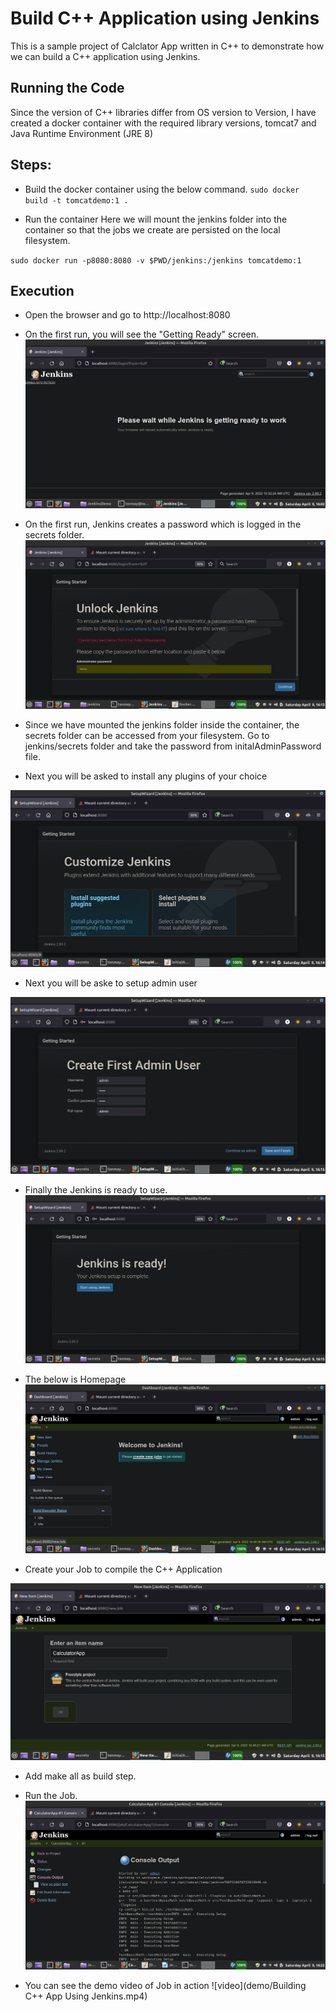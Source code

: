 # Build C++ Application using Jenkins

This is a sample project of Calclator App written in C++ to demonstrate how we can build a C++ application using Jenkins.


## Running the Code
Since the version of C++ libraries differ from OS version to Version, I have created a docker container with the required library versions, tomcat7 and Java Runtime Environment (JRE 8)


## Steps:

* Build the docker container using the below command.
`sudo docker build -t tomcatdemo:1 .`

* Run the container
Here we will mount the jenkins folder into the container so that the jobs we create are persisted on the local filesystem.

`sudo docker run -p8080:8080 -v $PWD/jenkins:/jenkins tomcatdemo:1 `

## Execution

* Open the browser and go to 
http://localhost:8080

* On the first run, you will see the "Getting Ready" screen.
![initial screen](demo/1.initial-screen.png)

* On the first run, Jenkins creates a password which is logged in the secrets folder.
![unlock](demo/2.unlock.png)

* Since we have mounted the jenkins folder inside the container, the secrets folder can be accessed from your filesystem. Go to jenkins/secrets folder and take the password from initalAdminPassword file.

* Next you will be asked to install any plugins of your choice

![plugins](demo/3.plugin.png)

* Next you will be aske to setup admin user

![setup-admin](demo/4.admin.png)

* Finally the Jenkins is ready to use.
![ready](demo/5.ready.png)

* The below is Homepage
![homepage](demo/6.homepage.png)

* Create your Job to compile the C++ Application

![create-job](demo/7.createJob.png)

* Add make all as build step.

* Run the Job.
![build](demo/8.build.png)

* You can see the demo video of Job in action
![video](demo/Building C++ App Using Jenkins.mp4)

